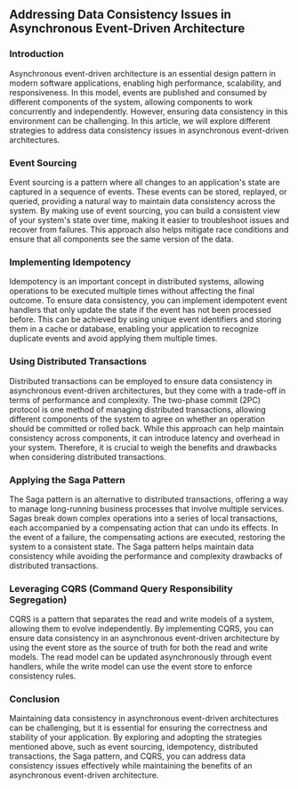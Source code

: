 ## Addressing Data Consistency Issues in Asynchronous Event-Driven Architecture

### Introduction

Asynchronous event-driven architecture is an essential design pattern in modern software applications, enabling high performance, scalability, and responsiveness. In this model, events are published and consumed by different components of the system, allowing components to work concurrently and independently. However, ensuring data consistency in this environment can be challenging. In this article, we will explore different strategies to address data consistency issues in asynchronous event-driven architectures.

### Event Sourcing
Event sourcing is a pattern where all changes to an application's state are captured in a sequence of events. These events can be stored, replayed, or queried, providing a natural way to maintain data consistency across the system. By making use of event sourcing, you can build a consistent view of your system's state over time, making it easier to troubleshoot issues and recover from failures. This approach also helps mitigate race conditions and ensure that all components see the same version of the data.

### Implementing Idempotency
Idempotency is an important concept in distributed systems, allowing operations to be executed multiple times without affecting the final outcome. To ensure data consistency, you can implement idempotent event handlers that only update the state if the event has not been processed before. This can be achieved by using unique event identifiers and storing them in a cache or database, enabling your application to recognize duplicate events and avoid applying them multiple times.

### Using Distributed Transactions
Distributed transactions can be employed to ensure data consistency in asynchronous event-driven architectures, but they come with a trade-off in terms of performance and complexity. The two-phase commit (2PC) protocol is one method of managing distributed transactions, allowing different components of the system to agree on whether an operation should be committed or rolled back. While this approach can help maintain consistency across components, it can introduce latency and overhead in your system. Therefore, it is crucial to weigh the benefits and drawbacks when considering distributed transactions.

### Applying the Saga Pattern
The Saga pattern is an alternative to distributed transactions, offering a way to manage long-running business processes that involve multiple services. Sagas break down complex operations into a series of local transactions, each accompanied by a compensating action that can undo its effects. In the event of a failure, the compensating actions are executed, restoring the system to a consistent state. The Saga pattern helps maintain data consistency while avoiding the performance and complexity drawbacks of distributed transactions.

### Leveraging CQRS (Command Query Responsibility Segregation)
CQRS is a pattern that separates the read and write models of a system, allowing them to evolve independently. By implementing CQRS, you can ensure data consistency in an asynchronous event-driven architecture by using the event store as the source of truth for both the read and write models. The read model can be updated asynchronously through event handlers, while the write model can use the event store to enforce consistency rules.

### Conclusion

Maintaining data consistency in asynchronous event-driven architectures can be challenging, but it is essential for ensuring the correctness and stability of your application. By exploring and adopting the strategies mentioned above, such as event sourcing, idempotency, distributed transactions, the Saga pattern, and CQRS, you can address data consistency issues effectively while maintaining the benefits of an asynchronous event-driven architecture.
